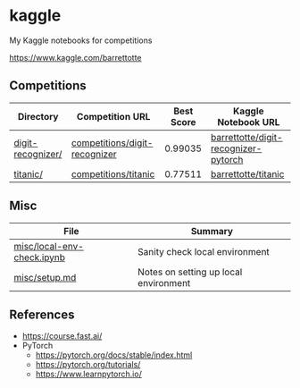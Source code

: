 # kaggle

My Kaggle notebooks for competitions

https://www.kaggle.com/barrettotte

## Competitions

| Directory                              | Competition URL                                                                       | Best Score | Kaggle Notebook URL |
| -------------------------------------- | ------------------------------------------------------------------------------------- | ---------- | ------------------- |
| [digit-recognizer/](digit-recognizer/) | [competitions/digit-recognizer](https://www.kaggle.com/competitions/digit-recognizer) | 0.99035    | [barrettotte/digit-recognizer-pytorch](https://www.kaggle.com/code/barrettotte/digit-recognizer-pytorch) |
| [titanic/](titanic/)                   | [competitions/titanic](https://www.kaggle.com/competitions/titanic)                   | 0.77511    | [barrettotte/titanic](https://www.kaggle.com/code/barrettotte/titanic) |

## Misc

| File                                                     | Summary                        |
| -------------------------------------------------------- | ------------------------------ |
| [misc/local-env-check.ipynb](misc/local-env-check.ipynb) | Sanity check local environment |
| [misc/setup.md](misc/setup.md)                           | Notes on setting up local environment |

## References

- https://course.fast.ai/
- PyTorch
  - https://pytorch.org/docs/stable/index.html
  - https://pytorch.org/tutorials/
  - https://www.learnpytorch.io/
